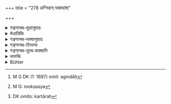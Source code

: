+++
title = "278 अग्निदान् भक्तदांश्"

+++

<details><summary>गङ्गानथ-मूलानुवादः</summary>

The king shall strike like thieves those who provide fire, offer food and supply arms and lodging, as also those who abet their escape.—(278)
</details>

<details><summary>मेधातिथिः</summary>

**अग्निदाः**,[^६९३] सीतापनोदनाद्यर्थं ये ऽग्निं ददति । **शस्त्रं** कर्तरिकादि । **मोषस्य**[^६९४] संनिधातारः कर्तारः[^६९५] । सर्वे चौरवत् ज्ञेयाः । **शस्त्रावकाशद**ग्रहणं प्राग् उक्तम् अप्य् उपसंहारार्थम् उच्यते ॥ ९.२७८ ॥


[^६९५]:
     DK omits: kartāraḥ


[^६९४]:
     M G: mokṣasya


[^६९३]:
     M G DK (1: 1697) omit: agnidāḥ
</details>

<details><summary>गङ्गानथ-भाष्यानुवादः</summary>

Those who provide for the thieves fire for warming themselves and such
other purposes.

‘*Arms*’— Cutlass and the like.

‘*Abettors*’—Contrivers—‘*of escape*.’

All those shall be dealt with like thieves.

‘*Those who supply arms and lodging*.’—Though this has been already
mentioned before, yet it has been added again by way of summing up all
that is intended.—(278)
</details>

<details><summary>गङ्गानथ-टिप्पन्यः</summary>

‘*Agnidān*’.—‘Those who give fire to the thieves,—so that they may warm
themselves, or for similar purposes’ (Medhātithi),—‘so that they may put
fire to houses’ (Nārāyaṇa).

‘*Moṣaṣya sannidhātṛṛn* (*sannidhātṝn*?)—‘Receivers of stolen goods’
(Kullūka);—‘abettors of theft’ (Medhātithi and Nārāyaṇa).

This verse is quoted in *Vivādaratnākara* (p. 338), which adds the
following notes:—‘*Avakāśa*’, lodging,—‘*agni*’, fire as helping the act
of stealing,—‘*moṣaṣya sannidhātṛṛn*’, those who help in bringing about
conditions conducive to the stealing of property;—it adds that the cases
referred to are those in which the culprit has not been led either by
fear or by ignorance to do what he has done.

It is quoted in *Aparārka* (p. 849);—and in *Vyavahāra-Bālambhaṭṭī* (p.
991).
</details>

<details><summary>गङ्गानथ-तुल्य-वाक्यानि</summary>

[\[See texts under
271.\]]
</details>

<details><summary>भारुचिः</summary>

विज्ञाय चोरांस् तत्साहाय्येनाइतानि कुर्वतां चोरवच् छिष्टिस् ताडनबन्धनपरिभाषणादिरूपा । न तु वराङ्गच्छेदो ऽर्थदण्डनं वा शिष्टिः । प्रथमम् एवानुक्तापि चौर्यं वर्णानां चोरवच् छिष्टिर् अल्पेष्व् अपराधेषु चोरस्यापि स्यात् ॥ ९.२७८ ॥
</details>

<details><summary>Bühler</summary>

278	Those who give (to thieves) fire, food, arms, or shelter, and receivers of stolen goods, the ruler shall punish like thieves.
</details>
